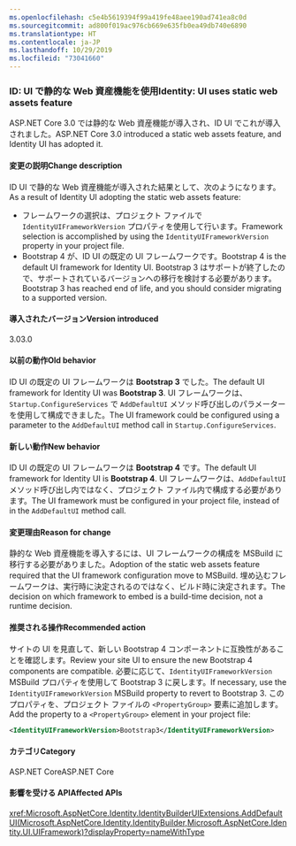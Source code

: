 ```yaml
---
ms.openlocfilehash: c5e4b5619394f99a419fe48aee190ad741ea8c0d
ms.sourcegitcommit: ad800f019ac976cb669e635fb0ea49db740e6890
ms.translationtype: HT
ms.contentlocale: ja-JP
ms.lasthandoff: 10/29/2019
ms.locfileid: "73041660"
---
```

### <a name="identity-ui-uses-static-web-assets-feature"></a><span data-ttu-id="da8d5-101">ID: UI で静的な Web 資産機能を使用</span><span class="sxs-lookup"><span data-stu-id="da8d5-101">Identity: UI uses static web assets feature</span></span>

<span data-ttu-id="da8d5-102">ASP.NET Core 3.0 では静的な Web 資産機能が導入され、ID UI でこれが導入されました。</span><span class="sxs-lookup"><span data-stu-id="da8d5-102">ASP.NET Core 3.0 introduced a static web assets feature, and Identity UI has adopted it.</span></span>

#### <a name="change-description"></a><span data-ttu-id="da8d5-103">変更の説明</span><span class="sxs-lookup"><span data-stu-id="da8d5-103">Change description</span></span>

<span data-ttu-id="da8d5-104">ID UI で静的な Web 資産機能が導入された結果として、次のようになります。</span><span class="sxs-lookup"><span data-stu-id="da8d5-104">As a result of Identity UI adopting the static web assets feature:</span></span>

- <span data-ttu-id="da8d5-105">フレームワークの選択は、プロジェクト ファイルで `IdentityUIFrameworkVersion` プロパティを使用して行います。</span><span class="sxs-lookup"><span data-stu-id="da8d5-105">Framework selection is accomplished by using the `IdentityUIFrameworkVersion` property in your project file.</span></span>
- <span data-ttu-id="da8d5-106">Bootstrap 4 が、ID UI の既定の UI フレームワークです。</span><span class="sxs-lookup"><span data-stu-id="da8d5-106">Bootstrap 4 is the default UI framework for Identity UI.</span></span> <span data-ttu-id="da8d5-107">Bootstrap 3 はサポートが終了したので、サポートされているバージョンへの移行を検討する必要があります。</span><span class="sxs-lookup"><span data-stu-id="da8d5-107">Bootstrap 3 has reached end of life, and you should consider migrating to a supported version.</span></span>

#### <a name="version-introduced"></a><span data-ttu-id="da8d5-108">導入されたバージョン</span><span class="sxs-lookup"><span data-stu-id="da8d5-108">Version introduced</span></span>

<span data-ttu-id="da8d5-109">3.0</span><span class="sxs-lookup"><span data-stu-id="da8d5-109">3.0</span></span>

#### <a name="old-behavior"></a><span data-ttu-id="da8d5-110">以前の動作</span><span class="sxs-lookup"><span data-stu-id="da8d5-110">Old behavior</span></span>

<span data-ttu-id="da8d5-111">ID UI の既定の UI フレームワークは **Bootstrap 3** でした。</span><span class="sxs-lookup"><span data-stu-id="da8d5-111">The default UI framework for Identity UI was **Bootstrap 3**.</span></span> <span data-ttu-id="da8d5-112">UI フレームワークは、`Startup.ConfigureServices` で `AddDefaultUI` メソッド呼び出しのパラメーターを使用して構成できました。</span><span class="sxs-lookup"><span data-stu-id="da8d5-112">The UI framework could be configured using a parameter to the `AddDefaultUI` method call in `Startup.ConfigureServices`.</span></span>

#### <a name="new-behavior"></a><span data-ttu-id="da8d5-113">新しい動作</span><span class="sxs-lookup"><span data-stu-id="da8d5-113">New behavior</span></span>

<span data-ttu-id="da8d5-114">ID UI の既定の UI フレームワークは **Bootstrap 4** です。</span><span class="sxs-lookup"><span data-stu-id="da8d5-114">The default UI framework for Identity UI is **Bootstrap 4**.</span></span> <span data-ttu-id="da8d5-115">UI フレームワークは、`AddDefaultUI` メソッド呼び出し内ではなく、プロジェクト ファイル内で構成する必要があります。</span><span class="sxs-lookup"><span data-stu-id="da8d5-115">The UI framework must be configured in your project file, instead of in the `AddDefaultUI` method call.</span></span>

#### <a name="reason-for-change"></a><span data-ttu-id="da8d5-116">変更理由</span><span class="sxs-lookup"><span data-stu-id="da8d5-116">Reason for change</span></span>

<span data-ttu-id="da8d5-117">静的な Web 資産機能を導入するには、UI フレームワークの構成を MSBuild に移行する必要がありました。</span><span class="sxs-lookup"><span data-stu-id="da8d5-117">Adoption of the static web assets feature required that the UI framework configuration move to MSBuild.</span></span> <span data-ttu-id="da8d5-118">埋め込むフレームワークは、実行時に決定されるのではなく、ビルド時に決定されます。</span><span class="sxs-lookup"><span data-stu-id="da8d5-118">The decision on which framework to embed is a build-time decision, not a runtime decision.</span></span>

#### <a name="recommended-action"></a><span data-ttu-id="da8d5-119">推奨される操作</span><span class="sxs-lookup"><span data-stu-id="da8d5-119">Recommended action</span></span>

<span data-ttu-id="da8d5-120">サイトの UI を見直して、新しい Bootstrap 4 コンポーネントに互換性があることを確認します。</span><span class="sxs-lookup"><span data-stu-id="da8d5-120">Review your site UI to ensure the new Bootstrap 4 components are compatible.</span></span> <span data-ttu-id="da8d5-121">必要に応じて、`IdentityUIFrameworkVersion` MSBuild プロパティを使用して Bootstrap 3 に戻します。</span><span class="sxs-lookup"><span data-stu-id="da8d5-121">If necessary, use the `IdentityUIFrameworkVersion` MSBuild property to revert to Bootstrap 3.</span></span> <span data-ttu-id="da8d5-122">このプロパティを、プロジェクト ファイルの `<PropertyGroup>` 要素に追加します。</span><span class="sxs-lookup"><span data-stu-id="da8d5-122">Add the property to a `<PropertyGroup>` element in your project file:</span></span>

```xml
<IdentityUIFrameworkVersion>Bootstrap3</IdentityUIFrameworkVersion>
```

#### <a name="category"></a><span data-ttu-id="da8d5-123">カテゴリ</span><span class="sxs-lookup"><span data-stu-id="da8d5-123">Category</span></span>

<span data-ttu-id="da8d5-124">ASP.NET Core</span><span class="sxs-lookup"><span data-stu-id="da8d5-124">ASP.NET Core</span></span>

#### <a name="affected-apis"></a><span data-ttu-id="da8d5-125">影響を受ける API</span><span class="sxs-lookup"><span data-stu-id="da8d5-125">Affected APIs</span></span>

<xref:Microsoft.AspNetCore.Identity.IdentityBuilderUIExtensions.AddDefaultUI(Microsoft.AspNetCore.Identity.IdentityBuilder,Microsoft.AspNetCore.Identity.UI.UIFramework)?displayProperty=nameWithType>

<!-- 

#### Affected APIs

`M:Microsoft.AspNetCore.Identity.IdentityBuilderUIExtensions.AddDefaultUI(Microsoft.AspNetCore.Identity.IdentityBuilder,Microsoft.AspNetCore.Identity.UI.UIFramework)`

-->
